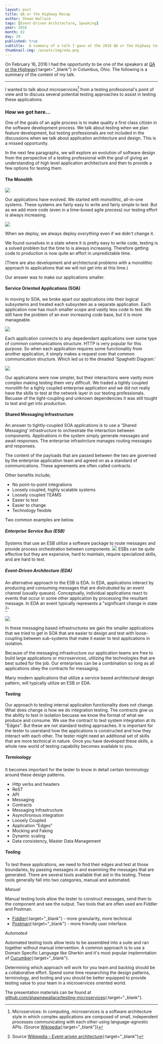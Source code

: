 ```yaml
---
layout: post
title: QA or the Highway Recap
author: Shawn Wallace
tags: [Event-Driven Architecture, Speaking]
year: 2016
month: 02
day: 29
published: true
subtitle:  A summary of a talk I gave at the 2016 QA or the Highway tester conference.
thumbnail-img: /assets/img/eda.png
---
```

On February 16, 2016 I had the opportunity to be one of the speakers at [QA or the Highway](http://qaorthehighway.com/){:target="_blank"} in Columbus, Ohio. The following is a summary of the content of my talk.

***

I wanted to talk about microservices[^f2] from a testing professional's point of view and to discuss several potential testing approaches to assist in testing these applications.

### How we got here...
One of the goals of an agile process is to make quality a first class citizen in the software development process. We talk about testing when we plan feature development, but testing professionals are not included in the discussions when we talk about application architecture and design. This is a missed opportunity.

In the next few paragraphs, we will explore an evolution of software design from the perspective of a testing professional with the goal of giving an understanding of high level application architecture and then to provide a few options for testing them.

#### The Monolith

![](/assets/img/monolith.png)

Our applications have evolved. We started with monolithic, all-in-one systems. These systems are fairly easy to write and fairly simple to test. But as we add more code (even in a time-boxed agile process) our testing effort is always increasing.

![](/assets/img/time-to-test-vs-time-to-code.png)

When we deploy, we always deploy *everything* even if we didn't change it.

We found ourselves in a state where it is pretty easy to write code, testing is a solved problem but the time to is always increasing. Therefore getting code to production is now quite an effort in unpredictable time.

(There are also development and architectural problems with a monolithic approach to applications that we will not get into at this time.)

Our answer was to make our applications smaller.

#### Service Oriented Applications (SOA)

In moving to SOA, we broke apart our applications into their logical subsystems and treated each subsystem as a separate application. Each application now has much smaller scope and vastly less code to test. We still have the problem of an ever increasing code base, but it is more manageable.

![](/assets/img/soa.png)

Each application connects to any depedendant applications over some type of common communications structure. HTTP is very popular for this purpose. So when each application requires some functionality from another application, it simply makes a request over that common communication structure. Which led us to the dreaded 'Spaghetti Diagram.' 

![](/assets/img/spaghetti-diagram.png)

Our applications were now simpler, but their interactions were vastly more complex making testing them very difficult. We traded a tightly coupled monolith for a tighly coupled enterprise application and we did not really have the skills to test at the network layer in our testing professionals. Becuase of the tight-coupling and unknown dependencies it was still tought to test and get into production.

#### Shared Messaging Infrastructure

An answer to tightly-coupled SOA applications is to use a 'Shared Messaging' infrastructure to orchestrate the interaction between components. Applications in the system simply generate messages and await responses. The enterprise infrastrcture manages routing messages and responses.

The content of the payloads that are passed between the two are governed by the enterprise application team and agreed on as a standard of communications. These agreements are often called contracts.

Other benefits include;

* No point-to-point integrations
* Loosely coupled, highly scalable systems
* Loosely coupled TEAMS
* Easier to test
* Easier to change
* Technology flexible

Two common examples are below.

##### Enterprise Service Bus (ESB)
Systems that use an ESB utilize a software package to route messages and provide process orchestration between components.
![](/assets/img/esb.png)
ESBs can be quite effective but they are expensive, hard to maintain, require specialized skills, and are hard to test.

##### Event-Driven Architecture (EDA)
An alternative approach to the ESB is EDA. In EDA, applications interact by producing and consuming messages that are distrubuted by an event channel (usually queues). Conceptually, individual applications react to events that occur in some other application by processing the resultant message. In EDA an event typically represents a "significant change in state [^f3]"

![](/assets/img/eda.png)

In these messaging based infrastructures we gain the smaller applications that we tried to get in SOA that are easier to design and test with loose-coupling between sub-systems that make it easier to test applications in isolation.

Because of the messaging infrastructure our application teams are free to build large applications or microservices, utilizing the technologies that are best suited for the job. Our enterprises can be a combination so long as all applications obey the contracts for messaging.

Many modern applications that utilize a service based architectural design pattern, will typically utilize an ESB or EDA.

#### Testing
Our approach to testing internal applicaiton functionality does not change. What does change is how we do integration testing. The contracts give us the ability to test in isolation becuase we know the format of what we produce and consume. We use the contract to test system integration at its "Edges". But these are not standard testing approaches. It is important for the tester to userstand how the applications is constructed and how they interact with each other. The tester might need an additional set of skills that are more technical in nature. Once you have developed these skills, a whole new world of testing capability becomes available to you.

##### Terminology
It becomes important for the tester to know in detail certain terminology around these design patterns.

* Http verbs and headers
* ReST
* API
* Messaging
* Contracts
* Messaging Infrastructure
* Asynchronous integration
* Loosely Coupled
* Application "Edges"
* Mocking and Faking
* Dynamic scaling
* Data consistency, Master Data Management


##### Tooling
To test these applications, we need to find their edges and test at those boundaries, by passing messages in and examining the messages that are generated. There are several tools available that aid in ths testing. These tools generally fall into two categories, manual and automated.

*Manual*

Manual testing tools allow the tester to construct messages, send then to the component and see the output. Two tools that are often used are Fiddler and Postman.

* [Fiddler](http://www.telerik.com/fiddler){:target="_blank"} - more granularity, more technical
* [Postman](http://www.getpostman.com){:target="_blank"} - more friendly user interface.	

*Automated*

Automated testing tools allow tests to be assembled into a suite and ran together without manual intervention. A common approach is to use a Domain Specific Language like Gherkin and it's most popular implemntation of [Cucumber](https://cucumber.io){:target="_blank"}.

Determining which approach will work for you team and backlog should be a collaborative effort. Spend some time researching the design patterns, terminology, and tooling and you should be better equipped to provide testing value to your team in a microservices oriented world.

The presentation materials can be found at [github.com/shawnewallace/testing-microservices](https://github.com/shawnewallace/testing-microservices){:target="_blank"}.

[^f1]: Source [QA or the Highway](http://qaorthehighway.com/){:target="_blank"}
[^f2]: Microservices: In computing, microservices is a software architecture style in which complex applications are composed of small, independent processes communicating with each other using language-agnostic APIs. (Source [Wikipedia](https://en.wikipedia.org/wiki/Microservices){:target="_blank"})
[^f3]: Source [Wikipedia - Event-ariven architecture](https://en.wikipedia.org/wiki/Event-driven_architecture){:target="_blank"}

